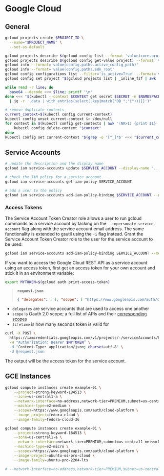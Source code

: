 # Google Cloud

## General

```sh
gcloud projects create $PROJECT_ID \
  --name="$PROJECT_NAME" \
  --set-as-default
```

```sh
gcloud projects describe $(gcloud config list --format 'value(core.project)') --format 'value(name)'
gcloud projects describe $(gcloud config get-value project) --format 'value(name)'
gcloud info --format='value(config.paths.active_config_path)'
gcloud info --format='value(config.paths.sdk_root'
gcloud config configurations list --filter='is_active=True' --format='value(name)'
gcloud config set project "$(gcloud projects list | _inline_fzf | awk '{print $1}')"
```

```sh
while read -r line; do
  base64 --decode <<< $line; printf '\n'
done <<< "$(kubectl --context $CONTEXT get secret $SECRET -n $NAMESPACE -o json \
  | jq -r '.data | with_entries(select(.key|match("DB_";"i")))[]')"
```

```sh
# remove duplicate contexts
current_context=$(kubectl config current-context)
kubectl config unset current-context &> /dev/null
for context in $(kubectl config get-contexts | awk '(NR>1) {print $1}' | grep -E '^gke'); do
    kubectl config delete-context "$context"
done
kubectl config set current-context "$(grep -o '[^_]*$' <<< "$current_context")" &> /dev/null
```

## Service Accounts

```sh
# update the description and the display name
gcloud iam service-accounts update $SERVICE_ACCOUNT --display-name "..." --description "..."

# check the IAM policy for a service account
gcloud iam service-accounts get-iam-policy SERVICE_ACCOUNT

# add a user to the policy
gcloud iam service-accounts add-iam-policy-binding $SERVICE_ACCOUNT --member <email> --role <roles/role>
```

### Access Tokens

The Service Account Token Creator role allows a user to run gcloud commands as a service account by tacking on the `--impersonate-service-account` flag along with the service account email address. The same functionality is extended to gsutil using the `-i` flag instead. Grant the Service Account Token Creator role to the user for the service account to be used:

```sh
gcloud iam service-accounts add-iam-policy-binding SERVICE_ACCOUNT --member MEMBER --role=roles/iam.serviceAccountTokenCreator
```

If you want to access the Google Cloud REST API as a service account using an access token, first get an access token for your own account and stick it in an environment variable:

```sh
export MYTOKEN=$(gcloud auth print-access-token)
```

> **`request.json`**
>
> ```json
> { "delegates": [ ], "scope": [ "https://www.googleapis.com/auth/cloud-platform", ], "lifetime": "3600s" }
> ```

* `delegates` are service accounts that are used to access one another
* `scope` is Oauth 2.0 scope; a full list of APIs and their [corresponding scopes](https://developers.google.com/identity/protocols/oauth2/scopes)
* `lifetime` is how many seconds token is valid for

```sh
curl -X POST \
  https://iamcredentials.googleapis.com/v1/projects/-/serviceAccounts/SERVICE_ACCOUNT@PROJECT_ID.iam.gserviceaccount.com:generateAccessToken \
  -H "Authorization: Bearer $MYTOKEN” \
  -H "Content-Type: application/json; charset=utf-8" \
  -d @request.json
```

The output will be the access token for the service account.

## GCE Instances

```sh
gcloud compute instances create example-01 \
	--project=strong-keyword-184513 \
	--zone=us-central1-a \
	--network-interface=no-address,network-tier=PREMIUM,subnet=us-central1-network \
	--machine-type=e2-medium \
	--scopes=https://www.googleapis.com/auth/cloud-platform \
	--image-project=fedora-cloud \
	--image-family=fedora-cloud-36

gcloud compute instances create example-01 \
	--project=strong-keyword-184513 \
	--zone=us-central1-a \
	--network-interface=network-tier=PREMIUM,subnet=us-central1-network \
	--machine-type=e2-micro \
	--scopes=https://www.googleapis.com/auth/cloud-platform \
	--image-project=ubuntu-os-pro-cloud \
	--image-family=ubuntu-pro-2204-lts

# --network-interface=no-address,network-tier=PREMIUM,subnet=us-central1-network
```